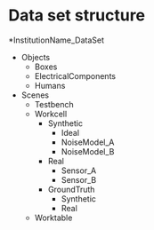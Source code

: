 # Data set structure

*InstitutionName_DataSet
  * Objects
    * Boxes
    * ElectricalComponents
    * Humans
  * Scenes
    * Testbench
    * Workcell
      * Synthetic
        * Ideal
        * NoiseModel_A
        * NoiseModel_B
      * Real
        * Sensor_A
        * Sensor_B
      * GroundTruth
        * Synthetic
        * Real
    * Worktable


